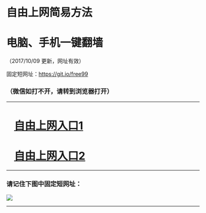 ﻿# 自由上网简易方法

# 电脑、手机一键翻墙

（2017/10/09 更新，网址有效）

固定短网址：https://git.io/free99

### （微信如打不开，请转到浏览器打开）


***





# &nbsp;&nbsp; <a href="http://ft491016319.fwq-tz-1001.info/fwqtz01.html?t=10090019525 " target="_blank">自由上网入口1</a>
# &nbsp;&nbsp; <a href="http://ft2170526016.fwq-tz-1002.info/fwqtz02.html?t=100900130447 " target="_blank">自由上网入口2</a>
***

### 请记住下图中固定短网址：

<img src="https://s3-us-west-2.amazonaws.com/fwq-1001/yjfq-20170905okok.png" /> 


***

